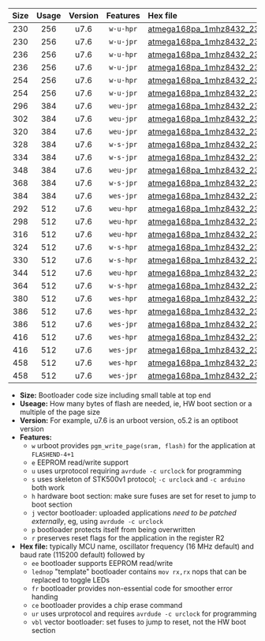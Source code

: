 |Size|Usage|Version|Features|Hex file|
|:-:|:-:|:-:|:-:|:--|
|230|256|u7.6|`w-u-hpr`|[atmega168pa_1mhz8432_230400bps_ur.hex](https://raw.githubusercontent.com/stefanrueger/urboot/main//atmega168pa_1mhz8432_230400bps_ur.hex)|
|230|256|u7.6|`w-u-jpr`|[atmega168pa_1mhz8432_230400bps_ur_vbl.hex](https://raw.githubusercontent.com/stefanrueger/urboot/main//atmega168pa_1mhz8432_230400bps_ur_vbl.hex)|
|236|256|u7.6|`w-u-hpr`|[atmega168pa_1mhz8432_230400bps_lednop_ur.hex](https://raw.githubusercontent.com/stefanrueger/urboot/main//atmega168pa_1mhz8432_230400bps_lednop_ur.hex)|
|236|256|u7.6|`w-u-jpr`|[atmega168pa_1mhz8432_230400bps_lednop_ur_vbl.hex](https://raw.githubusercontent.com/stefanrueger/urboot/main//atmega168pa_1mhz8432_230400bps_lednop_ur_vbl.hex)|
|254|256|u7.6|`w-u-hpr`|[atmega168pa_1mhz8432_230400bps_lednop_fr_ur.hex](https://raw.githubusercontent.com/stefanrueger/urboot/main//atmega168pa_1mhz8432_230400bps_lednop_fr_ur.hex)|
|254|256|u7.6|`w-u-jpr`|[atmega168pa_1mhz8432_230400bps_lednop_fr_ur_vbl.hex](https://raw.githubusercontent.com/stefanrueger/urboot/main//atmega168pa_1mhz8432_230400bps_lednop_fr_ur_vbl.hex)|
|296|384|u7.6|`weu-jpr`|[atmega168pa_1mhz8432_230400bps_ee_ur_vbl.hex](https://raw.githubusercontent.com/stefanrueger/urboot/main//atmega168pa_1mhz8432_230400bps_ee_ur_vbl.hex)|
|302|384|u7.6|`weu-jpr`|[atmega168pa_1mhz8432_230400bps_ee_lednop_ur_vbl.hex](https://raw.githubusercontent.com/stefanrueger/urboot/main//atmega168pa_1mhz8432_230400bps_ee_lednop_ur_vbl.hex)|
|320|384|u7.6|`weu-jpr`|[atmega168pa_1mhz8432_230400bps_ee_lednop_fr_ur_vbl.hex](https://raw.githubusercontent.com/stefanrueger/urboot/main//atmega168pa_1mhz8432_230400bps_ee_lednop_fr_ur_vbl.hex)|
|328|384|u7.6|`w-s-jpr`|[atmega168pa_1mhz8432_230400bps_vbl.hex](https://raw.githubusercontent.com/stefanrueger/urboot/main//atmega168pa_1mhz8432_230400bps_vbl.hex)|
|334|384|u7.6|`w-s-jpr`|[atmega168pa_1mhz8432_230400bps_lednop_vbl.hex](https://raw.githubusercontent.com/stefanrueger/urboot/main//atmega168pa_1mhz8432_230400bps_lednop_vbl.hex)|
|348|384|u7.6|`weu-jpr`|[atmega168pa_1mhz8432_230400bps_ee_lednop_fr_ce_ur_vbl.hex](https://raw.githubusercontent.com/stefanrueger/urboot/main//atmega168pa_1mhz8432_230400bps_ee_lednop_fr_ce_ur_vbl.hex)|
|368|384|u7.6|`w-s-jpr`|[atmega168pa_1mhz8432_230400bps_lednop_fr_vbl.hex](https://raw.githubusercontent.com/stefanrueger/urboot/main//atmega168pa_1mhz8432_230400bps_lednop_fr_vbl.hex)|
|384|384|u7.6|`wes-jpr`|[atmega168pa_1mhz8432_230400bps_ee_vbl.hex](https://raw.githubusercontent.com/stefanrueger/urboot/main//atmega168pa_1mhz8432_230400bps_ee_vbl.hex)|
|292|512|u7.6|`weu-hpr`|[atmega168pa_1mhz8432_230400bps_ee_ur.hex](https://raw.githubusercontent.com/stefanrueger/urboot/main//atmega168pa_1mhz8432_230400bps_ee_ur.hex)|
|298|512|u7.6|`weu-hpr`|[atmega168pa_1mhz8432_230400bps_ee_lednop_ur.hex](https://raw.githubusercontent.com/stefanrueger/urboot/main//atmega168pa_1mhz8432_230400bps_ee_lednop_ur.hex)|
|316|512|u7.6|`weu-hpr`|[atmega168pa_1mhz8432_230400bps_ee_lednop_fr_ur.hex](https://raw.githubusercontent.com/stefanrueger/urboot/main//atmega168pa_1mhz8432_230400bps_ee_lednop_fr_ur.hex)|
|324|512|u7.6|`w-s-hpr`|[atmega168pa_1mhz8432_230400bps.hex](https://raw.githubusercontent.com/stefanrueger/urboot/main//atmega168pa_1mhz8432_230400bps.hex)|
|330|512|u7.6|`w-s-hpr`|[atmega168pa_1mhz8432_230400bps_lednop.hex](https://raw.githubusercontent.com/stefanrueger/urboot/main//atmega168pa_1mhz8432_230400bps_lednop.hex)|
|344|512|u7.6|`weu-hpr`|[atmega168pa_1mhz8432_230400bps_ee_lednop_fr_ce_ur.hex](https://raw.githubusercontent.com/stefanrueger/urboot/main//atmega168pa_1mhz8432_230400bps_ee_lednop_fr_ce_ur.hex)|
|364|512|u7.6|`w-s-hpr`|[atmega168pa_1mhz8432_230400bps_lednop_fr.hex](https://raw.githubusercontent.com/stefanrueger/urboot/main//atmega168pa_1mhz8432_230400bps_lednop_fr.hex)|
|380|512|u7.6|`wes-hpr`|[atmega168pa_1mhz8432_230400bps_ee.hex](https://raw.githubusercontent.com/stefanrueger/urboot/main//atmega168pa_1mhz8432_230400bps_ee.hex)|
|386|512|u7.6|`wes-hpr`|[atmega168pa_1mhz8432_230400bps_ee_lednop.hex](https://raw.githubusercontent.com/stefanrueger/urboot/main//atmega168pa_1mhz8432_230400bps_ee_lednop.hex)|
|386|512|u7.6|`wes-jpr`|[atmega168pa_1mhz8432_230400bps_ee_lednop_vbl.hex](https://raw.githubusercontent.com/stefanrueger/urboot/main//atmega168pa_1mhz8432_230400bps_ee_lednop_vbl.hex)|
|416|512|u7.6|`wes-hpr`|[atmega168pa_1mhz8432_230400bps_ee_lednop_fr.hex](https://raw.githubusercontent.com/stefanrueger/urboot/main//atmega168pa_1mhz8432_230400bps_ee_lednop_fr.hex)|
|416|512|u7.6|`wes-jpr`|[atmega168pa_1mhz8432_230400bps_ee_lednop_fr_vbl.hex](https://raw.githubusercontent.com/stefanrueger/urboot/main//atmega168pa_1mhz8432_230400bps_ee_lednop_fr_vbl.hex)|
|458|512|u7.6|`wes-hpr`|[atmega168pa_1mhz8432_230400bps_ee_lednop_fr_ce.hex](https://raw.githubusercontent.com/stefanrueger/urboot/main//atmega168pa_1mhz8432_230400bps_ee_lednop_fr_ce.hex)|
|458|512|u7.6|`wes-jpr`|[atmega168pa_1mhz8432_230400bps_ee_lednop_fr_ce_vbl.hex](https://raw.githubusercontent.com/stefanrueger/urboot/main//atmega168pa_1mhz8432_230400bps_ee_lednop_fr_ce_vbl.hex)|

- **Size:** Bootloader code size including small table at top end
- **Useage:** How many bytes of flash are needed, ie, HW boot section or a multiple of the page size
- **Version:** For example, u7.6 is an urboot version, o5.2 is an optiboot version
- **Features:**
  + `w` urboot provides `pgm_write_page(sram, flash)` for the application at `FLASHEND-4+1`
  + `e` EEPROM read/write support
  + `u` uses urprotocol requiring `avrdude -c urclock` for programming
  + `s` uses skeleton of STK500v1 protocol; `-c urclock` and `-c arduino` both work
  + `h` hardware boot section: make sure fuses are set for reset to jump to boot section
  + `j` vector bootloader: uploaded applications *need to be patched externally*, eg, using `avrdude -c urclock`
  + `p` bootloader protects itself from being overwritten
  + `r` preserves reset flags for the application in the register R2
- **Hex file:** typically MCU name, oscillator frequency (16 MHz default) and baud rate (115200 default) followed by
  + `ee` bootloader supports EEPROM read/write
  + `lednop` "template" bootloader contains `mov rx,rx` nops that can be replaced to toggle LEDs
  + `fr` bootloader provides non-essential code for smoother error handing
  + `ce` bootloader provides a chip erase command
  + `ur` uses urprotocol and requires `avrdude -c urclock` for programming
  + `vbl` vector bootloader: set fuses to jump to reset, not the HW boot section
